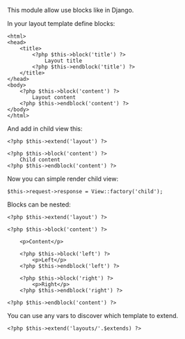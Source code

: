This module allow use blocks like in Django.

In your layout template define blocks:

	<html>
	<head>
		<title>
			<?php $this->block('title') ?>
				Layout title
			<?php $this->endblock('title') ?>
		</title>
	</head>
	<body>
		<?php $this->block('content') ?>
			Layout content
		<?php $this->endblock('content') ?>
	</body>
	</html>

And add in child view this:

	<?php $this->extend('layout') ?>

	<?php $this->block('content') ?>
		Child content 
	<?php $this->endblock('content') ?>

Now you can simple render child view:

	$this->request->response = View::factory('child');

Blocks can be nested:

	<?php $this->extend('layout') ?>

	<?php $this->block('content') ?>

		<p>Content</p>
	
		<?php $this->block('left') ?>
			<p>Left</p>
		<?php $this->endblock('left') ?>
	
		<?php $this->block('right') ?>
			<p>Right</p>
		<?php $this->endblock('right') ?>
	
	<?php $this->endblock('content') ?>

You can use any vars to discover which template to extend.

	<?php $this->extend('layouts/'.$extends) ?>
